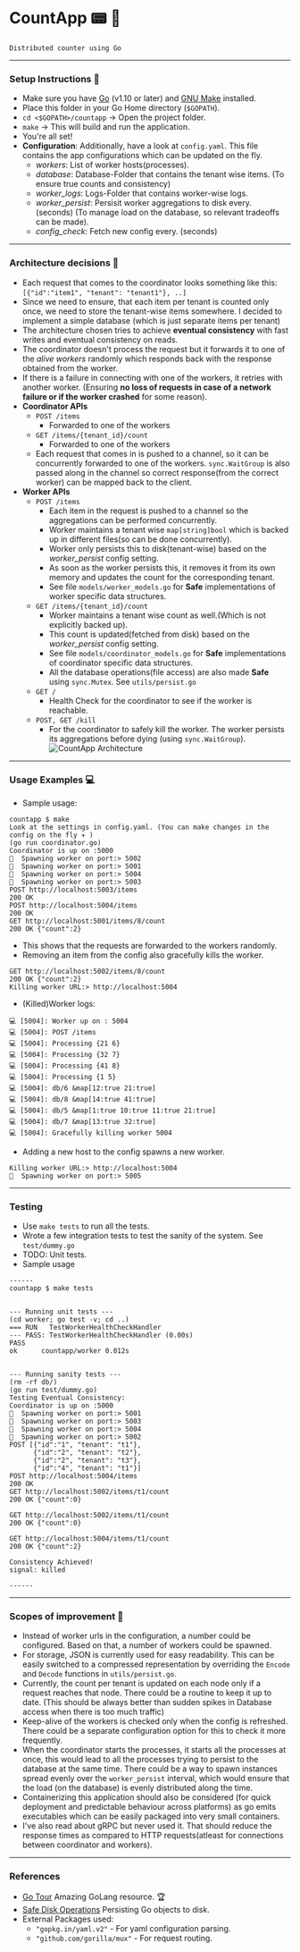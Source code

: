 # CountApp 📟 🔢

`Distributed counter using Go`

---

### Setup Instructions 📜
- Make sure you have [Go](https://golang.org/doc/install) (v1.10 or later) and [GNU Make](https://www.gnu.org/software/make/) installed.
- Place this folder in your Go Home directory (`$GOPATH`).
- `cd <$GOPATH>/countapp` -> Open the project folder.
- `make` -> This will build and run the application.
- You're all set!
- **Configuration**: Additionally, have a look at `config.yaml`. This file contains the app configurations which can be updated on the fly.
    - *workers*: List of worker hosts(processes).
    - *database*: Database-Folder that contains the tenant wise items. (To ensure true counts and consistency)
    - *worker_logs*: Logs-Folder that contains worker-wise logs.
    - *worker_persist*: Persisit worker aggregations to disk every. (seconds) (To manage load on the database, so relevant tradeoffs can be made).
    - *config_check*: Fetch new config every. (seconds)

---
### Architecture decisions 👾
- Each request that comes to the coordinator looks something like this: `[{"id":"item1", "tenant": "tenant1"}, ..]`
- Since we need to ensure, that each item per tenant is counted only once, we need to store the tenant-wise items somewhere. I decided to implement a simple database (which is just separate items per tenant)
- The architecture chosen tries to achieve **eventual consistency** with fast writes and eventual consistency on reads.
- The coordinator doesn't process the request but it forwards it to one of the *alive workers* randomly which responds back with the response obtained from the worker. 
- If there is a failure in connecting with one of the workers, it retries with another worker. (Ensuring **no loss of requests in case of a network failure or if the worker crashed** for some reason).
- **Coordinator APIs**
    - `POST /items`
        - Forwarded to one of the workers
    - `GET /items/{tenant_id}/count`
        - Forwarded to one of the workers
    - Each request that comes in is pushed to a channel, so it can be concurrently forwarded to one of the workers. `sync.WaitGroup` is also passed along in the channel so correct response(from the correct worker) can be mapped back to the client.
- **Worker APIs**
    - `POST /items`
        - Each item in the request is pushed to a channel so the aggregations can be performed concurrently.
        - Worker maintains a tenant wise `map[string]bool` which is backed up in different files(so can be done concurrently).
        - Worker only persists this to disk(tenant-wise) based on the *worker_persist* config setting.
        - As soon as the worker persists this, it removes it from its own memory and updates the count for the corresponding tenant.
        - See file `models/worker_models.go` for **Safe** implementations of worker specific data structures.
    - `GET /items/{tenant_id}/count`
        - Worker maintains a tenant wise count as well.(Which is not explicitly backed up).
        - This count is updated(fetched from disk) based on the *worker_persist* config setting.
        - See file `models/coordinator_models.go` for **Safe** implementations of coordinator specific data structures.
        - All the database operations(file access) are also made **Safe** using `sync.Mutex`. See `utils/persist.go`
    - `GET /`
        - Health Check for the coordinator to see if the worker is reachable.
    - `POST, GET /kill`
        - For the coordinator to safely kill the worker. The worker persists its aggregations before dying (using `sync.WaitGroup`).
![CountApp Architecture](https://live-wire.github.io/images/countApp.png)

---
### Usage Examples 💻
- Sample usage:
```
countapp $ make
Look at the settings in config.yaml. (You can make changes in the config on the fly ✈️ )
(go run coordinator.go)
Coordinator is up on :5000
🔮  Spawning worker on port:> 5002
🔮  Spawning worker on port:> 5001
🔮  Spawning worker on port:> 5004
🔮  Spawning worker on port:> 5003
POST http://localhost:5003/items
200 OK
POST http://localhost:5004/items
200 OK
GET http://localhost:5001/items/8/count
200 OK {"count":2}
```
- This shows that the requests are forwarded to the workers randomly.
- Removing an item from the config also gracefully kills the worker. 
```
GET http://localhost:5002/items/8/count
200 OK {"count":2}
Killing worker URL:> http://localhost:5004
```
- (Killed)Worker logs:
```
💻 [5004]: Worker up on : 5004
💻 [5004]: POST /items
💻 [5004]: Processing {21 6}
💻 [5004]: Processing {32 7}
💻 [5004]: Processing {41 8}
💻 [5004]: Processing {1 5}
💻 [5004]: db/6 &map[12:true 21:true]
💻 [5004]: db/8 &map[14:true 41:true]
💻 [5004]: db/5 &map[1:true 10:true 11:true 21:true]
💻 [5004]: db/7 &map[13:true 32:true]
💻 [5004]: Gracefully killing worker 5004
```
- Adding a new host to the config spawns a new worker.
```
Killing worker URL:> http://localhost:5004
🔮  Spawning worker on port:> 5005
```

---
### Testing
- Use `make tests` to run all the tests. 
- Wrote a few integration tests to test the sanity of the system. See `test/dummy.go`
- TODO: Unit tests.
- Sample usage

```
------
countapp $ make tests


--- Running unit tests ---
(cd worker; go test -v; cd ..)
=== RUN   TestWorkerHealthCheckHandler
--- PASS: TestWorkerHealthCheckHandler (0.00s)
PASS
ok      countapp/worker 0.012s


--- Running sanity tests ---
(rm -rf db/)
(go run test/dummy.go)
Testing Eventual Consistency:
Coordinator is up on :5000
🔮  Spawning worker on port:> 5001
🔮  Spawning worker on port:> 5003
🔮  Spawning worker on port:> 5004
🔮  Spawning worker on port:> 5002
POST [{"id":"1", "tenant": "t1"},
      {"id":"2", "tenant": "t2"},
      {"id":"2", "tenant": "t3"},
      {"id":"4", "tenant": "t1"}]
POST http://localhost:5004/items
200 OK
GET http://localhost:5002/items/t1/count
200 OK {"count":0}

GET http://localhost:5002/items/t1/count
200 OK {"count":0}

GET http://localhost:5004/items/t1/count
200 OK {"count":2}

Consistency Achieved!
signal: killed

------
```

---
### Scopes of improvement 🐙
- Instead of worker urls in the configuration, a number could be configured. Based on that, a number of workers could be spawned.
- For storage, JSON is currently used for easy readability. This can be easily switched to a compressed representation by overriding the `Encode` and `Decode` functions in `utils/persist.go`.
- Currently, the count per tenant is updated on each node only if a request reaches that node. There could be a routine to keep it up to date. (This should be always better than sudden spikes in Database access when there is too much traffic)
- Keep-alive of the workers is checked only when the config is refreshed. There could be a separate configuration option for this to check it more frequently.
- When the coordinator starts the processes, it starts all the processes at once, this would lead to all the processes trying to persist to the database at the same time. There could be a way to spawn instances spread evenly over the `worker_persist` interval, which would ensure that the load (on the database) is evenly distributed along the time.
- Containerizing this application should also be considered (for quick deployment and predictable behaviour across platforms) as go emits executables which can be easily packaged into very small containers.
- I've also read about gRPC but never used it. That should reduce the response times as compared to HTTP requests(atleast for connections between coordinator and workers).


---
### References
- [Go Tour](https://tour.golang.org/welcome/1) Amazing GoLang resource. 🏆
- [Safe Disk Operations](https://medium.com/@matryer/golang-advent-calendar-day-eleven-persisting-go-objects-to-disk-7caf1ee3d11d) Persisting Go objects to disk.
- External Packages used:
    - `"gopkg.in/yaml.v2"` - For yaml configuration parsing.
    - `"github.com/gorilla/mux"` - For request routing.